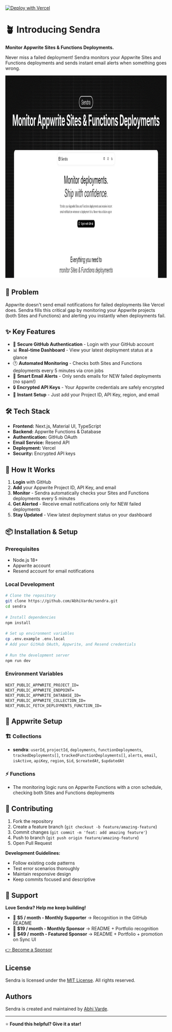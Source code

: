 [![Deploy with Vercel](https://vercel.com/button)](https://vercel.com/new/clone?repository-url=https://github.com/AbhiVarde/abhivarde.in)

# 🪴 Introducing Sendra

**Monitor Appwrite Sites & Functions Deployments.**

Never miss a failed deployment! Sendra monitors your Appwrite Sites and Functions deployments and sends instant email alerts when something goes wrong.

<img width="1200" height="630" alt="og-image" src="./public/og-image.png" />

## 🎯 Problem

Appwrite doesn't send email notifications for failed deployments like Vercel does. Sendra fills this critical gap by monitoring your Appwrite projects (both Sites and Functions) and alerting you instantly when deployments fail.

## ✨ Key Features

* 🔐 **Secure GitHub Authentication** - Login with your GitHub account
* 📊 **Real-time Dashboard** - View your latest deployment status at a glance
* 🕐 **Automated Monitoring** - Checks both Sites and Functions deployments every 5 minutes via cron jobs
* 📧 **Smart Email Alerts** - Only sends emails for NEW failed deployments (no spam!)
* 🔒 **Encrypted API Keys** - Your Appwrite credentials are safely encrypted
* 🚀 **Instant Setup** - Just add your Project ID, API Key, region, and email

## 🛠️ Tech Stack

* **Frontend:** Next.js, Material UI, TypeScript
* **Backend:** Appwrite Functions & Database
* **Authentication:** GitHub OAuth
* **Email Service:** Resend API
* **Deployment:** Vercel
* **Security:** Encrypted API keys

## 🚀 How It Works

1. **Login** with GitHub
2. **Add** your Appwrite Project ID, API Key, and email
3. **Monitor** - Sendra automatically checks your Sites and Functions deployments every 5 minutes
4. **Get Alerted** - Receive email notifications only for NEW failed deployments
5. **Stay Updated** - View latest deployment status on your dashboard

## 📦 Installation & Setup

### Prerequisites

* Node.js 18+
* Appwrite account
* Resend account for email notifications

### Local Development

```bash
# Clone the repository
git clone https://github.com/AbhiVarde/sendra.git
cd sendra

# Install dependencies
npm install

# Set up environment variables
cp .env.example .env.local
# Add your GitHub OAuth, Appwrite, and Resend credentials

# Run the development server
npm run dev
```

### Environment Variables

```env
NEXT_PUBLIC_APPWRITE_PROJECT_ID=
NEXT_PUBLIC_APPWRITE_ENDPOINT=
NEXT_PUBLIC_APPWRITE_DATABASE_ID=
NEXT_PUBLIC_APPWRITE_COLLECTION_ID=
NEXT_PUBLIC_FETCH_DEPLOYMENTS_FUNCTION_ID=
```

## 📂 Appwrite Setup

### 🏗️ Collections

* **sendra**: `userId`, `projectId`, `deployments`, `functionDeployments`, `trackedDeployments[]`, `trackedFunctionDeployments[]`, `alerts`, `email`, `isActive`, `apiKey`, `region`, `$id`, `$createdAt`, `$updatedAt`

### ⚡ Functions

* The monitoring logic runs on Appwrite Functions with a cron schedule, checking both Sites and Functions deployments

## 🤝 Contributing

1. Fork the repository
2. Create a feature branch (`git checkout -b feature/amazing-feature`)
3. Commit changes (`git commit -m 'feat: add amazing feature'`)
4. Push to branch (`git push origin feature/amazing-feature`)
5. Open Pull Request

**Development Guidelines:**

* Follow existing code patterns
* Test error scenarios thoroughly
* Maintain responsive design
* Keep commits focused and descriptive

## 💖 Support

**Love Sendra? Help me keep building!**

* 💚 **$5 / month - Monthly Supporter** → Recognition in the GitHub README
* 🌟 **$19 / month - Monthly Sponsor** → README + Portfolio recognition
* 🚀 **$49 / month - Featured Sponsor** → README + Portfolio + promotion on Sync UI

[👉 Become a Sponsor](https://github.com/sponsors/AbhiVarde)

## License

Sendra is licensed under the [MIT License](http://choosealicense.com/licenses/mit/). All rights reserved.

## Authors

Sendra is created and maintained by [Abhi Varde](https://www.abhivarde.in/).

---

⭐ **Found this helpful? Give it a star!**
